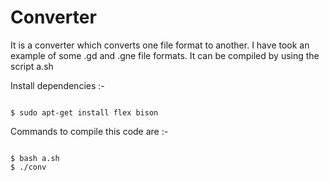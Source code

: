 Converter
=========
It is a converter which converts one file format to another. I have took an example of some .gd and .gne file formats. It can be compiled by using the script a.sh

Install dependencies :-

<code>
$ sudo apt-get install flex bison 
</code>

Commands to compile this code are :-

<code>
$ bash a.sh
$ ./conv
</code>
